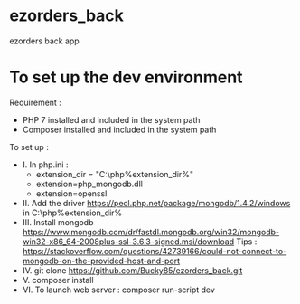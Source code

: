 # ezorders_back
ezorders back app

# To set up the dev environment 
Requirement : 
  - PHP 7 installed and included in the system path
  - Composer installed and included in the system path
  
 To set up : 
  - I. In php.ini :
      - extension_dir = "C:\php\%extension_dir%\"
      - extension=php_mongodb.dll
      - extension=openssl
  - II. Add the driver https://pecl.php.net/package/mongodb/1.4.2/windows in C:\php\%extension_dir%
  - III. Install mongodb https://www.mongodb.com/dr/fastdl.mongodb.org/win32/mongodb-win32-x86_64-2008plus-ssl-3.6.3-signed.msi/download
         Tips : https://stackoverflow.com/questions/42739166/could-not-connect-to-mongodb-on-the-provided-host-and-port
  - IV. git clone https://github.com/Bucky85/ezorders_back.git
  - V. composer install
  - VI. To launch web server : composer run-script dev
